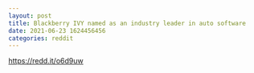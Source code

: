 ```yaml
--- 
layout: post 
title: Blackberry IVY named as an industry leader in auto software 
date: 2021-06-23 1624456456 
categories: reddit 
--- 
```

https://redd.it/o6d9uw
